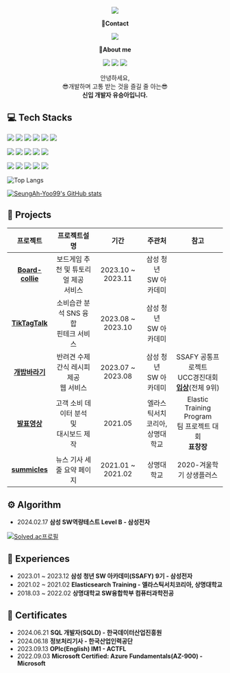 <!-- header -->
<p align='center'>
  <img src="https://capsule-render.vercel.app/api?type=waving&color=ACBCFF&fontColor=0F1035&height=200&section=header&text=Welcome+to+SeungAh's+Github!👋&fontSize=40"/>
</p>

<!-- Contact badge -->
<p align='center'><strong>📧Contact</strong></p>
<p align='center'>
  <!-- gmail -->
  <img src="https://img.shields.io/badge/ysa8497@gmail.com-EA4335?style=flat-square&logo=gmail&logoColor=white"/>
</p>
<!-- About me badge -->
<p align='center'><strong>👋About me</strong></p>
<p align='center'>
  <!-- Portfolio -->
  <a href="https://substantial-radish-aee.notion.site/YOO-SEUNGAH-f8ec26cbeada4ee48ea40a940330324d?pvs=4"><img src="https://img.shields.io/badge/Portfolio-000000?style=flat-square&logo=notion&logoColor=white"/></a>
  <!-- Tistory -->
  <a href="https://happybplus.tistory.com/"><img src="https://img.shields.io/badge/Tech Blog-000000?style=flat-square&logo=tistory&logoColor=white"/></a>
  <!-- Instagram -->
  <a href="https://www.instagram.com/happyy_bppl.yoo?igsh=Ym9wMHVhdHFkbmlw&utm_source=qr"><img src="https://img.shields.io/badge/instagram-E4405F?style=flat-square&logo=instagram&logoColor=white"/></a>
</p>

<!-- 소개글 -->
<p align='center'>
  안녕하세요,<br>
  😎개발하며 고통 받는 것을 즐길 줄 아는😎<br>
  <strong>신입 개발자 유승아입니다.</strong>
</p>

<!-- 기술 스택 -->
## 💻 Tech Stacks
<!-- Backend -->
<p>
  <img src="https://img.shields.io/badge/Java-b07219?style=flat-square&logoColor=white"/>
  <img src="https://img.shields.io/badge/Spring Boot-6DB33F?style=flat-square&logo=springboot&logoColor=white"/>
  <img src="https://img.shields.io/badge/Spring Data JPA-6DB33F?style=flat-square&logoColor=white"/>
  <img src="https://img.shields.io/badge/MySQL-4479A1?style=flat-square&logo=mysql&logoColor=white"/>
  <img src="https://img.shields.io/badge/Python-3776AB?style=flat-square&logo=python&logoColor=white"/>
  <img src="https://img.shields.io/badge/Django-092E20?style=flat-square&logo=django&logoColor=white"/>
</p>
<!-- Frontend -->
<p>
  <img src="https://img.shields.io/badge/HTML5-E34F26?style=flat-square&logo=html5&logoColor=white"/>
  <img src="https://img.shields.io/badge/CSS3-1572B6?style=flat-square&logo=css3&logoColor=white"/>
  <img src="https://img.shields.io/badge/JavaScript-F7DF1E?style=flat-square&logo=javascript&logoColor=white"/>
  <img src="https://img.shields.io/badge/React-61DAFB?style=flat-square&logo=react&logoColor=white"/>
  <img src="https://img.shields.io/badge/Tailwind CSS-06B6D4?style=flat-square&logo=tailwindcss&logoColor=white"/>
</p>
<!-- Tools -->
<p>
  <img src="https://img.shields.io/badge/Git-F05032?style=flat-square&logo=git&logoColor=white"/>
  <img src="https://img.shields.io/badge/GitHub-181717?style=flat-square&logo=github&logoColor=white"/>
  <img src="https://img.shields.io/badge/GitLab-FC6D26?style=flat-square&logo=gitlab&logoColor=white"/>
  <img src="https://img.shields.io/badge/Jira-0053CC?style=flat-square&logo=jira&logoColor=white"/>
  <img src="https://img.shields.io/badge/Notion-000000?style=flat-square&logo=notion&logoColor=white"/>
</p>

<!-- 사용한 언어 순위 카드 -->
![Top Langs](https://github-readme-stats.vercel.app/api/top-langs/?username=SeungAh-Yoo99&layout=compact&theme=tokyonight)

<!-- GitHub Stats Card -->
[![SeungAh-Yoo99's GitHub stats](https://github-readme-stats.vercel.app/api?username=SeungAh-Yoo99&show_icons=true&theme=tokyonight)](https://github.com/SeungAh-Yoo99/github-readme-stats)

<!-- 프로젝트 -->
## 💾 Projects
|프로젝트|프로젝트설명|기간|주관처|참고|
|:---:|:---:|:---:|:---:|:---:|
|<strong>[Board-collie](https://github.com/S09P31A104/board-collie)<strong>|보드게임 추천 및 튜토리얼 제공<br>서비스|2023.10 ~ 2023.11|삼성 청년<br>SW 아카데미||
|<strong>[TikTagTalk](https://github.com/Under-Dog-s-Rebellion/TikTagTalk)<strong>|소비습관 분석 SNS 융합<br>핀테크 서비스|2023.08 ~ 2023.10|삼성 청년<br>SW 아카데미||
|<strong>[개밥바라기](https://github.com/Gaebab-Baragi/GaeBabBaragi)<strong>|반려견 수제 간식 레시피 제공<br>웹 서비스|2023.07 ~ 2023.08|삼성 청년<br>SW 아카데미|SSAFY 공통프로젝트<br>UCC경진대회<br><strong>[입상](https://youtu.be/SR19uOLr5lc)</strong>(전체 9위)|
|<strong>[발표영상](https://youtu.be/iL6BW8J8apI)<strong>|고객 소비 데이터 분석<br>및<br>대시보드 제작|2021.05|엘라스틱서치코리아,<br>상명대학교|Elastic Training Program<br>팀 프로젝트 대회<br> <strong>표창장</strong>|
|<strong>[summicles](https://github.com/NoPain-NoCode/summicles)<strong>|뉴스 기사 세 줄 요약 페이지|2021.01 ~ 2021.02|상명대학교|2020-겨울학기 상생플러스|

<!-- 알고리즘 역량 -->
## ⚙️ Algorithm
<ul>
  <li>2024.02.17 <strong>삼성 SW역량테스트 Level B - 삼성전자</strong></li>
</ul>

<!-- solved.ac 프로필 -->
[![Solved.ac프로필](http://mazassumnida.wtf/api/v2/generate_badge?boj=ysa8497)](https://solved.ac/ysa8497)

<!-- 경험 -->
## 🏃 Experiences
<ul>
  <!-- <li>2024.07 ~ <strong>우리에프아이에스 아카데미(우리FISA) 3기 - 우리에프아이에스</strong></li> -->
  <li>2023.01 ~ 2023.12 <strong>삼성 청년 SW 아카데미(SSAFY) 9기 - 삼성전자</strong></li>
  <li>2021.02 ~ 2021.02 <strong>Elasticsearch Training - 엘라스틱서치코리아, 상명대학교</strong></li>
  <li>2018.03 ~ 2022.02 <strong>상명대학교 SW융합학부 컴퓨터과학전공</strong></li>
</ul>

<!-- 자격증 -->
## 📜 Certificates
<ul>
  <li>2024.06.21 <strong>SQL 개발자(SQLD) - 한국데이터산업진흥원</strong></li>
  <li>2024.06.18 <strong>정보처리기사 - 한국산업인력공단</strong></li>
  <li>2023.09.13 <strong>OPIc(English) IM1 - ACTFL</strong></li>
  <li>2022.09.03 <strong>Microsoft Certified: Azure Fundamentals(AZ-900) - Microsoft</strong></li>
</ul>
